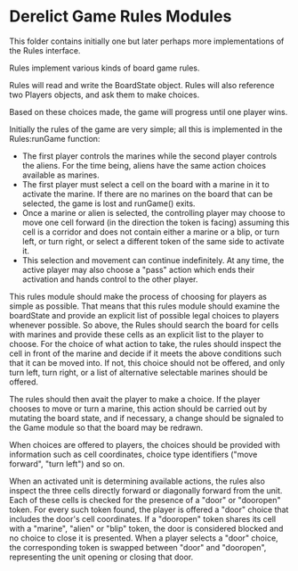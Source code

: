 # Derelict Game Rules Modules

This folder contains initially one but later perhaps more implementations of the Rules interface.

Rules implement various kinds of board game rules.  

Rules will read and write the BoardState object.  Rules will also reference two Players objects, and ask them to make choices.

Based on these choices made, the game will progress until one player wins.

Initially the rules of the game are very simple; all this is implemented in the Rules:runGame function: 

* The first player controls the marines while the second player controls the aliens.  For the time being, aliens have the same action choices available as marines.
* The first player must select a cell on the board with a marine in it to activate the marine.  If there are no marines on the board that can be selected, the game is lost and runGame() exits.
* Once a marine or alien is selected, the controlling player may choose to move one cell forward (in the direction the token is facing) assuming this cell is a corridor and does not contain either a marine or a blip, or turn left, or turn right, or select a different token of the same side to activate it.
* This selection and movement can continue indefinitely.  At any time, the active player may also choose a "pass" action which ends their activation and hands control to the other player.

This rules module should make the process of choosing for players as simple as possible.  That means that this rules module should examine the boardState and provide an explicit list of possible legal choices
to players whenever possible.  So above, the Rules should search the board for cells with marines and provide these cells as an explicit list to the player to choose.
For the choice of what action to take, the rules should inspect the cell in front of the marine and decide if it meets the above conditions such that it can be moved into.  If not, this choice should not be offered, and only turn left, turn right, or a list of alternative selectable marines should be offered.

The rules should then avait the player to make a choice.  If the player chooses to move or turn a marine, this action should be carried out by mutating the board state, and if necessary, a change should be signaled to the Game module so that the board may be redrawn.

When choices are offered to players, the choices should be provided with information such as cell coordinates, choice type identifiers ("move forward", "turn left") and so on.

When an activated unit is determining available actions, the rules also inspect the three cells directly forward or diagonally forward from the unit.  Each of these cells is checked for the presence of a "door" or "dooropen" token.  For every such token found, the player is offered a "door" choice that includes the door's cell coordinates.  If a "dooropen" token shares its cell with a "marine", "alien" or "blip" token, the door is considered blocked and no choice to close it is presented.  When a player selects a "door" choice, the corresponding token is swapped between "door" and "dooropen", representing the unit opening or closing that door.


